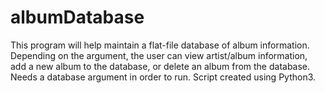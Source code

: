# albumDatabase
This program will help maintain a flat-file database of album information. Depending on the argument, the user can view artist/album information, add a new album to the database, or delete an album from the database. Needs a database argument in order to run. Script created using Python3.
